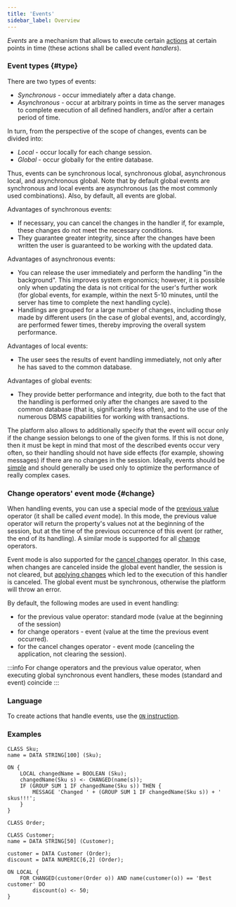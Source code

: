 ```yaml
---
title: 'Events'
sidebar_label: Overview
---
```


*Events* are a mechanism that allows to execute certain [actions](Actions.md) at certain points in time (these actions shall be called event *handlers*).

### Event types {#type}

There are two types of events:

-   *Synchronous* - occur immediately after a data change.
-   *Asynchronous* - occur at arbitrary points in time as the server manages to complete execution of all defined handlers, and/or after a certain period of time.

In turn, from the perspective of the scope of changes, events can be divided into:

-   *Local* - occur locally for each change session.
-   *Global* - occur globally for the entire database.

Thus, events can be synchronous local, synchronous global, asynchronous local, and asynchronous global. Note that by default global events are synchronous and local events are asynchronous (as the most commonly used combinations). Also, by default, all events are global.

Advantages of synchronous events:

-   If necessary, you can cancel the changes in the handler if, for example, these changes do not meet the necessary conditions.
-   They guarantee greater integrity, since after the changes have been written the user is guaranteed to be working with the updated data.

Advantages of asynchronous events:

-   You can release the user immediately and perform the handling "in the background". This improves system ergonomics; however, it is possible only when updating the data is not critical for the user's further work (for global events, for example, within the next 5-10 minutes, until the server has time to complete the next handling cycle).
-   Handlings are grouped for a large number of changes, including those made by different users (in the case of global events), and, accordingly, are performed fewer times, thereby improving the overall system performance.

Advantages of local events:

-   The user sees the results of event handling immediately, not only after he has saved to the common database.

Advantages of global events:

-   They provide better performance and integrity, due both to the fact that the handling is performed only after the changes are saved to the common database (that is, significantly less often), and to the use of the numerous DBMS capabilities for working with transactions.

The platform also allows to additionally specify that the event will occur only if the change session belongs to one of the given forms. If this is not done, then it must be kept in mind that most of the described events occur very often, so their handling should not have side effects (for example, showing messages) if there are no changes in the session. Ideally, events should be [simple](Simple_event.md) and should generally be used only to optimize the performance of really complex cases.

### Change operators' event mode {#change}

When handling events, you can use a special mode of the [previous value](Previous_value_PREV_.md) operator (it shall be called *event* mode). In this mode, the previous value operator will return the property's values not at the beginning of the session, but at the time of the previous occurrence of this event (or rather, the end of its handling). A similar mode is supported for all [change](Change_operators_SET_CHANGED_..._.md) operators.

Event mode is also supported for the [cancel changes](Cancel_changes_CANCEL_.md) operator. In this case, when changes are canceled inside the global event handler, the session is not cleared, but [applying changes](Apply_changes_APPLY_.md) which led to the execution of this handler is canceled. The global event must be synchronous, otherwise the platform will throw an error.

By default, the following modes are used in event handling:

-   for the previous value operator: standard mode (value at the beginning of the session)
-   for change operators - event (value at the time the previous event occurred). 
-   for the cancel changes operator - event mode (canceling the application, not clearing the session).


:::info
For change operators and the previous value operator, when executing global synchronous event handlers, these modes (standard and event) coincide
:::

### Language

To create actions that handle events, use the [`ON` instruction](ON_instruction.md).

### Examples

```lsf
CLASS Sku;
name = DATA STRING[100] (Sku);

ON {
    LOCAL changedName = BOOLEAN (Sku);
    changedName(Sku s) <- CHANGED(name(s));
    IF (GROUP SUM 1 IF changedName(Sku s)) THEN {
        MESSAGE 'Changed ' + (GROUP SUM 1 IF changedName(Sku s)) + ' skus!!!';
    }
}

CLASS Order;

CLASS Customer;
name = DATA STRING[50] (Customer);

customer = DATA Customer (Order);
discount = DATA NUMERIC[6,2] (Order);

ON LOCAL {
    FOR CHANGED(customer(Order o)) AND name(customer(o)) == 'Best customer' DO
        discount(o) <- 50;
}
```

 
